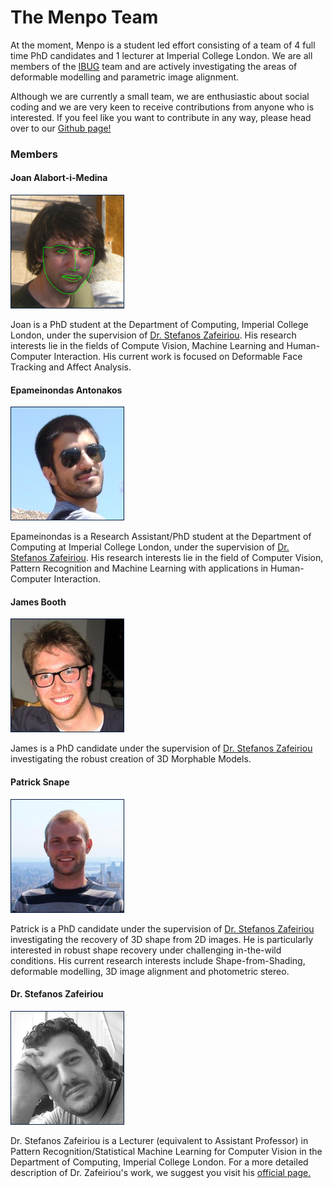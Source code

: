 The Menpo Team
==============

At the moment, Menpo is a student led effort consisting of a team of 4 full
time PhD candidates and 1 lecturer at Imperial College London.
We are all members of the [IBUG](http://ibug.doc.ic.ac.uk/) team and are
actively investigating the areas of deformable modelling and parametric image
alignment.

Although we are currently a small team, we are enthusiastic about social coding
and we are very keen to receive contributions from anyone who is interested.
If you feel like you want to contribute in any way, please head over to our
[Github page!](http://www.github.com/menpo/menpo)

### Members
#### Joan Alabort-i-Medina
<div>
<img alt="Joan Alabort-i-Medina" src="/img/team/joan_portrait.png" class="left" style="border:1px solid #021a40; margin-right: 20px;">

Joan is a PhD student at the Department of Computing, Imperial College London,
under the supervision of [Dr. Stefanos Zafeiriou](#stefanos).
His research interests lie in the fields of Compute Vision, Machine Learning
and Human-Computer Interaction. His current work is focused on
Deformable Face Tracking and Affect Analysis.
</div>

<div style="clear: both;"></div>

#### Epameinondas Antonakos
<div style="clear: both;">
<img alt="Nontas Antonakos" src="/img/team/nontas_portrait.png" class="left" style="border:1px solid #021a40; margin-right: 20px;">

Epameinondas is a Research Assistant/PhD student at the Department of Computing
at Imperial College London, under the supervision of
[Dr. Stefanos Zafeiriou](#stefanos). His research
interests lie in the field of Computer Vision, Pattern Recognition and
Machine Learning with applications in Human-Computer Interaction.
</div>

<div style="clear: both;"></div>

#### James Booth
<div style="clear: both;">
<img alt="James Booth" src="/img/team/james_portrait.png" class="left" style="border:1px solid #021a40; margin-right: 20px;">

James is a PhD candidate under the supervision of
[Dr. Stefanos Zafeiriou](#stefanos) investigating the robust creation
of 3D Morphable Models.
</div>

<div style="clear: both;"></div>

#### Patrick Snape
<div style="clear: both;">
<img alt="Patrick Snape" src="/img/team/patrick_portrait.png" class="left" style="border:1px solid #021a40; margin-right: 20px;">


Patrick is a PhD candidate under the supervision of
[Dr. Stefanos Zafeiriou](#stefanos) investigating the recovery of 3D shape
from 2D images. He is particularly interested in robust shape recovery under
challenging in-the-wild conditions. His current research interests include
Shape-from-Shading, deformable modelling, 3D image alignment and photometric
stereo.
</div>

<div style="clear: both;"></div>

#### Dr. Stefanos Zafeiriou
<div style="clear: both;">
<img alt="Stefanos Zafeiriou" src="/img/team/stefanos_portrait.png" class="left" style="border:1px solid #021a40; margin-right: 20px;">

Dr. Stefanos Zafeiriou is a Lecturer (equivalent to Assistant Professor) in
Pattern Recognition/Statistical Machine Learning for Computer Vision in the
Department of Computing, Imperial College London. For a more detailed
description of Dr. Zafeiriou's work, we suggest you visit his
[official page.](http://ibug.doc.ic.ac.uk/people/szafeiriou)
</div>
